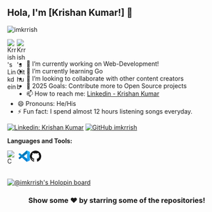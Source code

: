 ## Hola, I'm [Krishan Kumar!] 👋

<p align="left"> <img src="https://komarev.com/ghpvc/?username=imkrrish&label=Views&color=blue&style=plastic" alt="imkrrish" /> </p>


<a href="https://www.linkedin.com/in/imkrrish/">
  <img align="left" alt="Krrish's Linkdein" width="22px" src="https://cdn.jsdelivr.net/npm/simple-icons@v3/icons/linkedin.svg" />
</a>
<a href="https://github.com/imkrrish">
  <img align="left" alt="Krrish's Github" width="22px" src="https://cdn.jsdelivr.net/npm/simple-icons@v3/icons/github.svg" />
</a>
<!--
<a href="https://www.instagram.com/_krrish_001/">
  <img align="left" alt="Krrish's Instagram" width="22px" src="https://cdn.jsdelivr.net/npm/simple-icons@v3/icons/instagram.svg" />
</a>    
-->



<br/>
<br/>




- 🔭 I’m currently working on Web-Development!
- 🌱 I’m currently learning Go
- 👯 I’m looking to collaborate with other content creators
- 🥅 2025 Goals: Contribute more to Open Source projects
- 📫 How to reach me: <!--[Instagram - _krrish_001](https://www.instagram.com/_krrish_001/) ,--> [Linkedin - Krishan Kumar](https://www.linkedin.com/in/imkrrish/)
- 😄 Pronouns: He/His
- ⚡ Fun fact: I spend almost 12 hours listening songs everyday.


[![Linkedin: Krishan Kumar](https://img.shields.io/badge/-KrishanKumar-blue?style=flat-square&logo=Linkedin&logoColor=white&link=https://www.linkedin.com/in/imkrrish/)](https://www.linkedin.com/in/imkrrish/)
[![GitHub imkrrish](https://img.shields.io/github/followers/imkrrish?label=follow&style=social)](https://github.com/imkrrish)


**Languages and Tools:** 

<img align="left" alt="C" width="26px" src="https://img.icons8.com/color/48/000000/c-programming.png" />
<img align="left" alt="Visual Studio Code" width="26px" src="https://raw.githubusercontent.com/github/explore/80688e429a7d4ef2fca1e82350fe8e3517d3494d/topics/visual-studio-code/visual-studio-code.png" />
<img align="left" alt="GitHub" width="26px" src="https://raw.githubusercontent.com/github/explore/78df643247d429f6cc873026c0622819ad797942/topics/github/github.png" />

<br/>
<br/>
<br/>
<!---
<a href="https://github.com/imkrrish">
  <img align="center" src="https://github-readme-stats.vercel.app/api/top-langs/?username=imkrrish&theme=dark&hide_langs_below=1" />
</a>
<a href="https://github.com/imkrrish">
 <img align="center" src="https://github-readme-stats.vercel.app/api?username=imkrrish&show_icons=true&theme=dark&line_height=27" alt="Krishan's github stats"/>
</a>    
-->


[![@imkrrish's Holopin board](https://holopin.me/imkrrish)](https://holopin.io/@imkrrish)


<div align="center">

### Show some ❤️ by starring some of the repositories!

</div>
 
